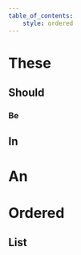 ```yaml
---
table_of_contents:
    style: ordered
---
```


# These
## Should
### Be
## In
# An
# Ordered
## List
